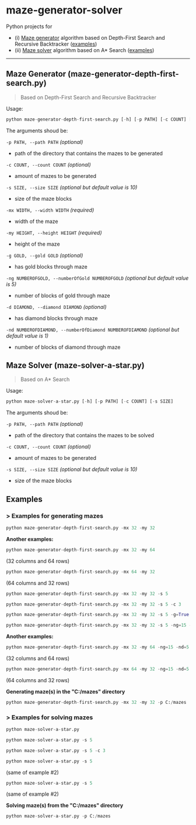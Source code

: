 # maze-generator-solver
Python projects for
* (i) [Maze generator](#maze-generator) algorithm based on Depth-First Search and Recursive Backtracker ([examples](#maze-generator-examples))
* (ii) [Maze solver](#maze-solver) algorithm based on A\* Search ([examples](#maze-solver-examples))

---

<a name="maze-generator"></a>
## Maze Generator (maze-generator-depth-first-search.py)
> Based on Depth-First Search and Recursive Backtracker

Usage:
```python
python maze-generator-depth-first-search.py [-h] [-p PATH] [-c COUNT] [-s SIZE] -mx WIDTH -my HEIGHT [-g GOLD] [-ng NUMBEROFGOLD] [-d DIAMOND] [-nd NUMBEROFDIAMOND]
```

The arguments shoud be:

```-p PATH, --path PATH``` *(optional)*
* path of the directory that contains the mazes to be generated

```-c COUNT, --count COUNT``` *(optional)*
* amount of mazes to be generated
    
```-s SIZE, --size SIZE``` *(optional but default value is 10)*
* size of the maze blocks

```-mx WIDTH, --width WIDTH``` *(required)*
* width of the maze

```-my HEIGHT, --height HEIGHT``` *(required)*
* height of the maze

```-g GOLD, --gold GOLD``` *(optional)*
* has gold blocks through maze

```-ng NUMBEROFGOLD, --numberOfGold NUMBEROFGOLD``` *(optional but default value is 5)*
* number of blocks of gold through maze

```-d DIAMOND, --diamond DIAMOND``` *(optional)*
* has diamond blocks through maze

```-nd NUMBEROFDIAMOND, --numberOfDiamond NUMBEROFDIAMOND``` *(optional but default value is 1)*
* number of blocks of diamond through maze

<a name="maze-solver"></a>
## Maze Solver (maze-solver-a-star.py)
> Based on A* Search

Usage:
```python
python maze-solver-a-star.py [-h] [-p PATH] [-c COUNT] [-s SIZE]
```

The arguments shoud be:

```-p PATH, --path PATH``` *(optional)*
* path of the directory that contains the mazes to be solved

```-c COUNT, --count COUNT``` *(optional)*
* amount of mazes to be generated

```-s SIZE, --size SIZE``` *(optional but default value is 10)*
* size of the maze blocks

<a name="all-examples"></a>
## Examples

<a name="maze-generator-examples"></a>
### > Examples for generating mazes

```python
python maze-generator-depth-first-search.py -mx 32 -my 32
```

**Another examples:**

```python
python maze-generator-depth-first-search.py -mx 32 -my 64
```
(32 columns and 64 rows)

```python
python maze-generator-depth-first-search.py -mx 64 -my 32
```
(64 columns and 32 rows)

```python
python maze-generator-depth-first-search.py -mx 32 -my 32 -s 5
```

```python
python maze-generator-depth-first-search.py -mx 32 -my 32 -s 5 -c 3
```

```python
python maze-generator-depth-first-search.py -mx 32 -my 32 -s 5 -g=True -d=True
```

```python
python maze-generator-depth-first-search.py -mx 32 -my 32 -s 5 -ng=15 -nd=5
```

**Another examples:**

```python
python maze-generator-depth-first-search.py -mx 32 -my 64 -ng=15 -nd=5
```
(32 columns and 64 rows)

```python
python maze-generator-depth-first-search.py -mx 64 -my 32 -ng=15 -nd=5
```
(64 columns and 32 rows)

**Generating maze(s) in the "C:/mazes" directory**

```python
python maze-generator-depth-first-search.py -mx 32 -my 32 -p C:/mazes
```

<a name="maze-solver-examples"></a>
### > Examples for solving mazes

```python
python maze-solver-a-star.py
```

```python
python maze-solver-a-star.py -s 5
```

```python
python maze-solver-a-star.py -s 5 -c 3
```

```python
python maze-solver-a-star.py -s 5
```
(same of example #2)

```python
python maze-solver-a-star.py -s 5
```
(same of example #2)

**Solving maze(s) from the "C:/mazes" directory**

```python
python maze-solver-a-star.py -p C:/mazes
```
